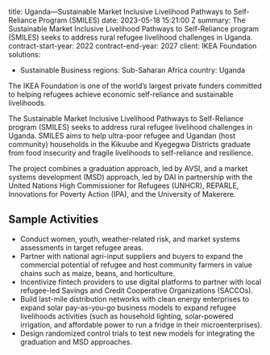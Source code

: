 
title: Uganda—Sustainable Market Inclusive Livelihood Pathways to Self-Reliance Program
  (SMILES)
date: 2023-05-18 15:21:00 Z
summary: The Sustainable Market Inclusive Livelihood Pathways to Self-Reliance program
  (SMILES) seeks to address rural refugee livelihood challenges in Uganda.
contract-start-year: 2022
contract-end-year: 2027
client: IKEA Foundation
solutions:
- Sustainable Business
regions: Sub-Saharan Africa
country: Uganda


The IKEA Foundation is one of the world’s largest private funders committed to helping refugees achieve economic self-reliance and sustainable livelihoods.

The Sustainable Market Inclusive Livelihood Pathways to Self-Reliance program (SMILES) seeks to address rural refugee livelihood challenges in Uganda. SMILES aims to help ultra-poor refugee and Ugandan (host community) households in the Kikuube and Kyegegwa Districts graduate from food insecurity and fragile livelihoods to self-reliance and resilience.

The project combines a graduation approach, led by AVSI, and a market systems development (MSD) approach, led by DAI in partnership with the United Nations High Commissioner for Refugees (UNHCR), REPARLE, Innovations for Poverty Action (IPA), and the University of Makerere.

## Sample Activities

* Conduct women, youth, weather-related risk, and market systems assessments in target refugee areas.
* Partner with national agri-input suppliers and buyers to expand the commercial potential of refugee and host community farmers in value chains such as maize, beans, and horticulture.
* Incentivize fintech providers to use digital platforms to partner with local refugee-led Savings and Credit Cooperative Organizations (SACCOs).
* Build last-mile distribution networks with clean energy enterprises to expand solar pay-as-you-go business models to expand refugee livelihoods activities (such as household lighting, solar-powered irrigation, and affordable power to run a fridge in their microenterprises).
* Design randomized control trials to test new models for integrating the graduation and MSD approaches.

